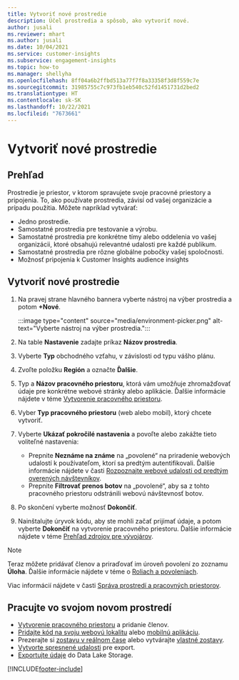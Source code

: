 ```yaml
---
title: Vytvoriť nové prostredie
description: Účel prostredia a spôsob, ako vytvoriť nové.
author: jusali
ms.reviewer: mhart
ms.author: jusali
ms.date: 10/04/2021
ms.service: customer-insights
ms.subservice: engagement-insights
ms.topic: how-to
ms.manager: shellyha
ms.openlocfilehash: 8ff04a6b2ffbd513a77f7f8a33358f3d8f559c7e
ms.sourcegitcommit: 31985755c7c973fb1eb540c52fd1451731d2bed2
ms.translationtype: HT
ms.contentlocale: sk-SK
ms.lasthandoff: 10/22/2021
ms.locfileid: "7673661"
---
```

# <a name="create-a-new-environment"></a>Vytvoriť nové prostredie 

## <a name="overview"></a>Prehľad

Prostredie je priestor, v ktorom spravujete svoje pracovné priestory a pripojenia. To, ako používate prostredia, závisí od vašej organizácie a prípadu použitia. Môžete napríklad vytvárať:

- Jedno prostredie.
- Samostatné prostredia pre testovanie a výrobu.
- Samostatné prostredia pre konkrétne tímy alebo oddelenia vo vašej organizácii, ktoré obsahujú relevantné udalosti pre každé publikum.
- Samostatné prostredia pre rôzne globálne pobočky vašej spoločnosti.
- Možnosť pripojenia k Customer Insights audience insights

## <a name="create-a-new-environment"></a>Vytvoriť nové prostredie

1. Na pravej strane hlavného bannera vyberte nástroj na výber prostredia a potom **+Nové**.

   :::image type="content" source="media/environment-picker.png" alt-text="Vyberte nástroj na výber prostredia.":::

1. Na table **Nastavenie** zadajte príkaz **Názov prostredia**.

1. Vyberte **Typ** obchodného vzťahu, v závislosti od typu vášho plánu.

1. Zvoľte položku **Región** a označte **Ďalšie**. 

1. Typ a **Názov pracovného priestoru**, ktorá vám umožňuje zhromažďovať údaje pre konkrétne webové stránky alebo aplikácie. Ďalšie informácie nájdete v téme [Vytvorenie pracovného priestoru](create-workspace.md).

1. Vyber **Typ pracovného priestoru** (web alebo mobil), ktorý chcete vytvoriť. 

1. Vyberte **Ukázať pokročilé nastavenia** a povoľte alebo zakážte tieto voliteľné nastavenia:

   - Prepnite **Neznáme na známe** na „povolené“ na priradenie webových udalostí k používateľom, ktorí sa predtým autentifikovali. Ďalšie informácie nájdete v časti [Rozpoznajte webové udalosti od predtým overených návštevníkov](unknown-to-known.md).
   - Prepnite **Filtrovať prenos botov** na „povolené“, aby sa z tohto pracovného priestoru odstránili webovú návštevnosť botov. 

1. Po skončení vyberte možnosť **Dokončiť**. 

1. Nainštalujte úryvok kódu, aby ste mohli začať prijímať údaje, a potom vyberte **Dokončiť** na vytvorenie pracovného priestoru. Ďalšie informácie nájdete v téme [Prehľad zdrojov pre vývojárov](developer-resources.md).

> [!NOTE]
> Teraz môžete pridávať členov a priraďovať im úroveň povolení zo zoznamu **Úloha**. Ďalšie informácie nájdete v téme o [Roliach a povoleniach](user-roles.md). 

Viac informácií nájdete v časti [Správa prostredí a pracovných priestorov](manage-environments-workspaces.md).

## <a name="work-with-your-new-environment"></a>Pracujte vo svojom novom prostredí

- [Vytvorenie pracovného priestoru](../engagement-insights/create-workspace.md) a pridanie členov.
- [Pridajte kód na svoju webovú lokalitu](../engagement-insights/instrument-website.md) alebo [mobilnú aplikáciu](../engagement-insights/developer-resources.md#capture-events-from-mobile-apps).
- Prezerajte si [zostavu v reálnom čase](../engagement-insights/view-reports.md) alebo vytvárajte [vlastné zostavy](../engagement-insights/custom-reports.md).
- [Vytvorte spresnené udalosti](../engagement-insights/refined-events.md) pre export.
- [Exportujte údaje](../engagement-insights/export-events.md) do Data Lake Storage.

[!INCLUDE[footer-include](../includes/footer-banner.md)]
